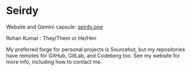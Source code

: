 # Seirdy

Website and Gemini capsule: [seirdy.one](https://seirdy.one/)

Rohan Kumar : They/Them or He/Him

My preferred forge for personal projects is Sourcehut, but my repositories have
remotes for GitHub, GitLab, and Codeberg too. See my website for more info, including
how to contact me.

<!--
vi:ft=markdown.gfm
-->
